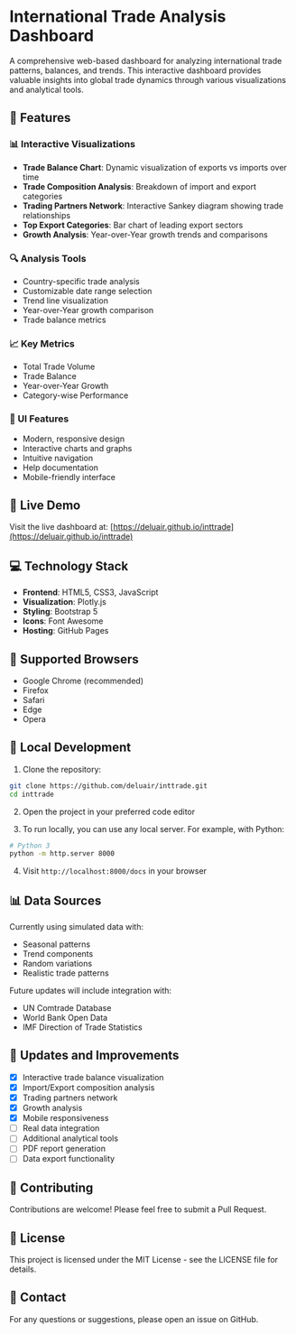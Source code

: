 # International Trade Analysis Dashboard

A comprehensive web-based dashboard for analyzing international trade patterns, balances, and trends. This interactive dashboard provides valuable insights into global trade dynamics through various visualizations and analytical tools.

## 🌟 Features

### 📊 Interactive Visualizations
- **Trade Balance Chart**: Dynamic visualization of exports vs imports over time
- **Trade Composition Analysis**: Breakdown of import and export categories
- **Trading Partners Network**: Interactive Sankey diagram showing trade relationships
- **Top Export Categories**: Bar chart of leading export sectors
- **Growth Analysis**: Year-over-Year growth trends and comparisons

### 🔍 Analysis Tools
- Country-specific trade analysis
- Customizable date range selection
- Trend line visualization
- Year-over-Year growth comparison
- Trade balance metrics

### 📈 Key Metrics
- Total Trade Volume
- Trade Balance
- Year-over-Year Growth
- Category-wise Performance

### 🎨 UI Features
- Modern, responsive design
- Interactive charts and graphs
- Intuitive navigation
- Help documentation
- Mobile-friendly interface

## 🚀 Live Demo
Visit the live dashboard at: [https://deluair.github.io/inttrade](https://deluair.github.io/inttrade)

## 💻 Technology Stack
- **Frontend**: HTML5, CSS3, JavaScript
- **Visualization**: Plotly.js
- **Styling**: Bootstrap 5
- **Icons**: Font Awesome
- **Hosting**: GitHub Pages

## 📱 Supported Browsers
- Google Chrome (recommended)
- Firefox
- Safari
- Edge
- Opera

## 🔧 Local Development

1. Clone the repository:
```bash
git clone https://github.com/deluair/inttrade.git
cd inttrade
```

2. Open the project in your preferred code editor

3. To run locally, you can use any local server. For example, with Python:
```bash
# Python 3
python -m http.server 8000
```

4. Visit `http://localhost:8000/docs` in your browser

## 📊 Data Sources
Currently using simulated data with:
- Seasonal patterns
- Trend components
- Random variations
- Realistic trade patterns

Future updates will include integration with:
- UN Comtrade Database
- World Bank Open Data
- IMF Direction of Trade Statistics

## 🔄 Updates and Improvements
- [x] Interactive trade balance visualization
- [x] Import/Export composition analysis
- [x] Trading partners network
- [x] Growth analysis
- [x] Mobile responsiveness
- [ ] Real data integration
- [ ] Additional analytical tools
- [ ] PDF report generation
- [ ] Data export functionality

## 🤝 Contributing
Contributions are welcome! Please feel free to submit a Pull Request.

## 📄 License
This project is licensed under the MIT License - see the LICENSE file for details.

## 👥 Contact
For any questions or suggestions, please open an issue on GitHub.
